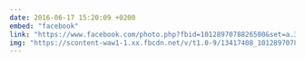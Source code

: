 ```yaml
---
date: 2016-06-17 15:20:09 +0200
embed: "facebook"
link: "https://www.facebook.com/photo.php?fbid=1012897078826500&set=a.381751091941105.1073741825.100003186531392&type=3"
img: "https://scontent-waw1-1.xx.fbcdn.net/v/t1.0-9/13417408_1012897078826500_2237241004077310807_n.jpg?oh=a35cd58347cec3214f77712d5609ff9b&oe=59666073"
---
```

